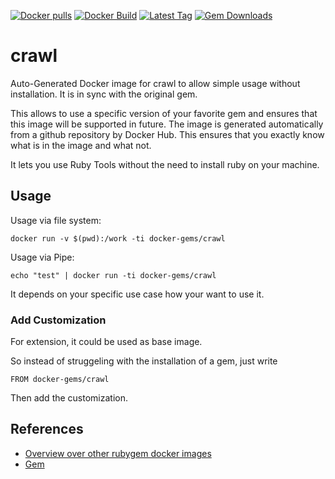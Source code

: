[![Docker pulls](https://img.shields.io/docker/pulls/rubygem/crawl.svg)](https://hub.docker.com/r/rubygem/crawl/)
[![Docker Build](https://img.shields.io/docker/automated/rubygem/crawl.svg)](https://hub.docker.com/r/rubygem/crawl/)
[![Latest Tag](https://img.shields.io/github/tag/docker-rubygem/crawl.svg)](https://hub.docker.com/r/rubygem/crawl/)
[![Gem Downloads](https://img.shields.io/gem/dt/crawl.svg)](https://rubygems.org/gems/crawl/)
# crawl

Auto-Generated Docker image for crawl to allow simple usage without installation.
It is in sync with the original gem.

This allows to use a specific version of your favorite gem and ensures that this image will be supported in future.
The image is generated automatically from a github repository by Docker Hub.
This ensures that you exactly know what is in the image and what not.

It lets you use Ruby Tools without the need to install ruby on your machine.

## Usage

Usage via file system:

`docker run -v $(pwd):/work -ti docker-gems/crawl`

Usage via Pipe:

`echo "test" | docker run -ti docker-gems/crawl`

It depends on your specific use case how your want to use it.

### Add Customization

For extension, it could be used as base image.

So instead of struggeling with the installation of a gem, just write

`FROM docker-gems/crawl`

Then add the customization.

## References

 - [Overview over other rubygem docker images](https://github.com/thinkbot/docker-rubygem)
 - [Gem](https://rubygems.org/gems/crawl/)
